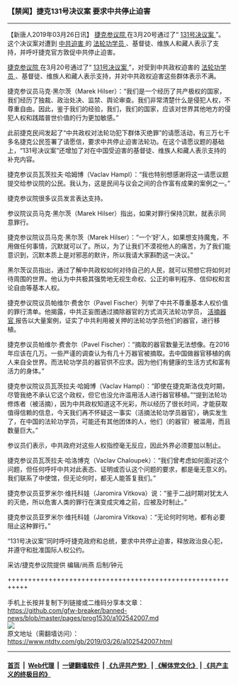 ### 【禁闻】捷克131号决议案 要求中共停止迫害
------------------------

<div class="post_content" itemprop="articleBody">
 <p>
  【新唐人2019年03月26日讯】
  <a href="https://www.ntdtv.com/gb/捷克参议院.htm">
   捷克参议院
  </a>
  在3月20号通过了“
  <a href="https://www.ntdtv.com/gb/131号决议案.htm">
   131号决议案
  </a>
  ”。这个决议案对遭到
  <a href="https://www.ntdtv.com/gb/中共迫害.htm">
   中共迫害
  </a>
  的
  <a href="https://www.ntdtv.com/gb/法轮功学员.htm">
   法轮功学员
  </a>
  、基督徒、维族人和藏人表示了支持，并呼吁捷克官方敦促中共停止迫害。
 </p>
 <p>
  <a href="https://www.ntdtv.com/gb/捷克参议院.htm">
   捷克参议院
  </a>
  在3月20号通过了“
  <a href="https://www.ntdtv.com/gb/131号决议案.htm">
   131号决议案
  </a>
  ”，对受到中共政权迫害的
  <a href="https://www.ntdtv.com/gb/法轮功学员.htm">
   法轮功学员
  </a>
  、基督徒、维族人和藏人表示支持，并对中共政权迫害这些群体表示不满。
 </p>
 <p>
  捷克参议员马克‧黑尔茨（Marek Hilser）：“我们是一个经历了共产极权的国家，我们经历了独裁、政治处决、监禁、舆论审查。我们非常清楚什么是侵犯人权，不尊重自由。因此，鉴于我们的经验，我们，我们的国家，应该对世界其他地方的侵犯人权和践踏普世价值的行为更加敏感。”
 </p>
 <p>
  此前捷克民间发起了“中共政权对法轮功犯下群体灭绝罪”的请愿活动，有三万七千多名捷克公民签署了请愿信，要求中共停止迫害法轮功。在这个请愿议题的基础上，“131号决议案”还增加了对在中国受迫害的基督徒、维族人和藏人表示支持的补充内容。
 </p>
 <p>
  捷克参议员瓦茨拉夫‧哈姆博（Vaclav Hampl）：“我也特别想感谢将这一请愿议题提交给参议院的公民。我认为，这是民间与议会之间的合作富有成果的案例之一。”
 </p>
 <p>
  捷克参议院很多议员发言表达支持。
 </p>
 <p>
  参议院议员马克‧黑尔茨（Marek Hilser）指出，如果对罪行保持沉默，就表示同意罪行。
 </p>
 <p>
  捷克参议院议员马克‧黑尔茨（Marek Hilser）：“一个‘好’人，如果想支持魔鬼，不用做任何事情，沉默就可以了。所以，为了让我们不漠视他人的痛苦，为了我们能意识到，沉默本质上是对邪恶的默许，所以我请大家斟酌这一决议。”
 </p>
 <p>
  黑尔茨议员指出，通过了解中共政权如何对待自己的人民，就可以预想它将如何对待周围的世界。他认为中共极其强势地无视生命权、公正的审判程序、信仰权和言论自由等基本人权。
 </p>
 <p>
  捷克参议院议员帕维尔‧费舍尔（Pavel Fischer）列举了中共不尊重基本人权价值的罪行清单。他揭露，中共正妄图通过摘除器官的方式消灭法轮功学员，
  <a href="https://www.ntdtv.com/gb/活摘器官.htm">
   活摘器官
  </a>
  报告以大量案例，证实了中共利用被关押的法轮功学员他们的器官，进行移植。
 </p>
 <p>
  捷克参议员帕维尔‧费舍尔（Pavel Fischer）：“摘取的器官数量无法想像。在2016年应该在几万。一些严谨的调查认为有几十万器官被摘取。去中国做器官移植的病人来自全世界。而法轮功学员的器官供不应求。因为他们有健康的生活方式和富有活力的身体。”
 </p>
 <p>
  捷克参议院议员瓦茨拉夫‧哈姆博（Vaclav Hampl）：“即使在捷克斯洛伐克时期，尽管我绝不承认它这个政权，但它也没允许滥用活人进行器官移植。”“提到法轮功修炼者（被活摘），因为中共政权知道这不光彩，所以经历了很长时间，才能获取值得信赖的信息，今天我们再不怀疑这一事实（活摘法轮功学员器官），确实发生了，在中国的法轮功学员，可能还有其他团体的人，他们（的器官）被滥用，而且数量巨大。”
 </p>
 <p>
  参议员们表示，中共政府对这些人权指控毫无反应，因此外界必须要加以制止。
 </p>
 <p>
  捷克参议员瓦茨拉夫‧哈洛博克（Vaclav Chaloupek）：“我们曾考虑如何面对这个问题，但任何呼吁中共对此表态、证明或否认这个问题的要求，都是毫无意义的。我们联系了中使馆，但无论何时，都无人能答复我们。”
 </p>
 <p>
  捷克参议员亚罗米尔‧维托科娃（Jaromira Vitkova）说：“鉴于二战时期对犹太人的灭绝，所以危害人类的罪行在演变成灾难之前，应被及时制止。”
 </p>
 <p>
  捷克参议员亚罗米尔‧维托科娃（Jaromira Vitkova）：“无论何时何地，都有必要阻止这种罪行。”
 </p>
 <p>
  “131号决议案”同时呼吁捷克政府和总统，要求中共停止迫害，释放政治良心犯，并遵守和批准国际人权公约。
 </p>
 <p>
  采访/捷克参议院提供 编辑/尚燕 后制/钟元
 </p>
 <div class="single_ad">
 </div>
</div>

+++++++++++++++++++++++++++++++++++++++++++++++++++++++++++<br/><br/>
手机上长按并复制下列链接或二维码分享本文章：<br/>
https://github.com/gfw-breaker/banned-news/blob/master/pages/prog1530/a102542007.md <br/>
<a href='https://github.com/gfw-breaker/banned-news/blob/master/pages/prog1530/a102542007.md'><img src='https://github.com/gfw-breaker/banned-news/blob/master/pages/prog1530/a102542007.md.png'/></a> <br/>
原文地址（需翻墙访问）：https://www.ntdtv.com/gb/2019/03/26/a102542007.html


------------------------
#### [首页](https://github.com/gfw-breaker/banned-news/blob/master/README.md) &nbsp;|&nbsp; [Web代理](https://github.com/labour-camp/helloworld) &nbsp;|&nbsp; [一键翻墙软件](https://github.com/gfw-breaker/nogfw/blob/master/README.md) &nbsp;| [《九评共产党》](https://github.com/gfw-breaker/9ping.md/blob/master/README.md#九评之一评共产党是什么) | [《解体党文化》](https://github.com/gfw-breaker/jtdwh.md/blob/master/README.md) | [《共产主义的终极目的》](https://github.com/gfw-breaker/gczydzjmd.md/blob/master/README.md)

